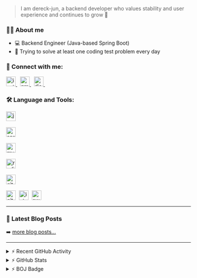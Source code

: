 > I am dereck-jun, a backend developer who values stability and user experience and continues to grow 🌱

### 🙋‍♂️ About me

- ‍💻 Backend Engineer (Java-based Spring Boot)
- 💪 Trying to solve at least one coding test problem every day


### 🤝 Connect with me:

<a href="https://www.instagram.com/dereck_yjun/" target="_blank">
<img width="26" height="26" alt="instagram-icon" src="https://github.com/user-attachments/assets/2fc8adc5-b37f-4d4f-815f-97473f540526"/>
</a>&nbsp;

<a href="mailto:dereckjun2173@gmail.com" target="_blank">
<img width="26" height="26" alt="gmail-icon" src="https://github.com/user-attachments/assets/b796ebc5-5ed8-423f-8dfe-d26a12ab0fa0"/>
</a>&nbsp;

<a href="https://discord.com/users/dereck_2173" target="_blank">
<img width="26" height="26" alt="discord-icon" src="https://github.com/user-attachments/assets/005298ae-9c12-4e66-b69a-4d483e599708"/>
</a>&nbsp;

<br/>

### 🛠️ Language and Tools:

<img width="26" height="26" alt="java-icon" src="https://github.com/user-attachments/assets/adb795f5-6a0f-47ac-8484-ac366742db75"/> &nbsp;

<img width="26" height="26" alt="springBoot-icon" src="https://github.com/user-attachments/assets/e46d0be6-dbd3-4ce3-a49f-b991d506180a"/> &nbsp;

<img width="26" height="26" alt="mysql-icon" src="https://github.com/user-attachments/assets/02f25096-2c5c-479c-90b3-d9e56bfbe6f3"/> &nbsp;

<img width="26" height="26" alt="redis-icon" src="https://github.com/user-attachments/assets/54e7e6d3-1906-4faf-b3b0-da18cd9df9d0"/> &nbsp;

<img width="26" height="26" alt="git-icon" src="https://github.com/user-attachments/assets/c4b51494-5a11-4e02-9fb6-c825ba9c79e0"/> &nbsp;

<img width="26" height="26" alt="github-icon" src="https://github.com/user-attachments/assets/752a9f7b-457f-4224-bfc3-7cef82b0b9dc" style="margin-right:5px;"/>

<img width="26" height="26" alt="intelliJIdea-icon" src="https://github.com/user-attachments/assets/78e5175c-f9de-4da6-99bc-1ce0a7ae77e2" style="margin-right:5px;"/>

<img width="26" height="26" alt="aws-icon" src="https://github.com/user-attachments/assets/3b38108f-8f45-4e1e-9805-6bafa1819063" style="margin-right:5px;"/>

<hr />


### 📕 Latest Blog Posts

<ul>
    <!-- BLOG-POST-LIST:START -->
    <!-- BLOG-POST-LIST:END -->
</ul>

➡️ <a href="https://velog.io/@dereck-jun/posts">more blog posts...</a>

<hr />

<details> 
  <summary>⚡️ Recent GitHub Activity</summary>

 <!--START_SECTION:activity-->
1. 🎉 Merged PR [#2](https://github.com/dereck-jun/loan-assessment/pull/2) in [dereck-jun/loan-assessment](https://github.com/dereck-jun/loan-assessment)
2. 💪 Opened PR [#2](https://github.com/dereck-jun/loan-assessment/pull/2) in [dereck-jun/loan-assessment](https://github.com/dereck-jun/loan-assessment)
3. 🎉 Merged PR [#1](https://github.com/dereck-jun/loan-assessment/pull/1) in [dereck-jun/loan-assessment](https://github.com/dereck-jun/loan-assessment)
4. 💪 Opened PR [#1](https://github.com/dereck-jun/loan-assessment/pull/1) in [dereck-jun/loan-assessment](https://github.com/dereck-jun/loan-assessment)
5. 🎉 Merged PR [#8](https://github.com/dereck-jun/p2p-loan-assessment/pull/8) in [dereck-jun/p2p-loan-assessment](https://github.com/dereck-jun/p2p-loan-assessment)
  <!--END_SECTION:activity-->
</details>

<details> 
  <summary>⚡️ GitHub Stats</summary>
  <img alt="dereck-jun's GitHub stats" src="https://github-readme-stats.vercel.app/api?username=dereck-jun&hide=stars,issues&show=reviews&show_icons=true&theme=ambient_gradient"/>
</details>

<details> 
  <summary>⚡️ BOJ Badge</summary>
  <img alt="dereckjun2173-boj-badge" src="http://mazassumnida.wtf/api/v2/generate_badge?boj=dereck2173" />
</details>






